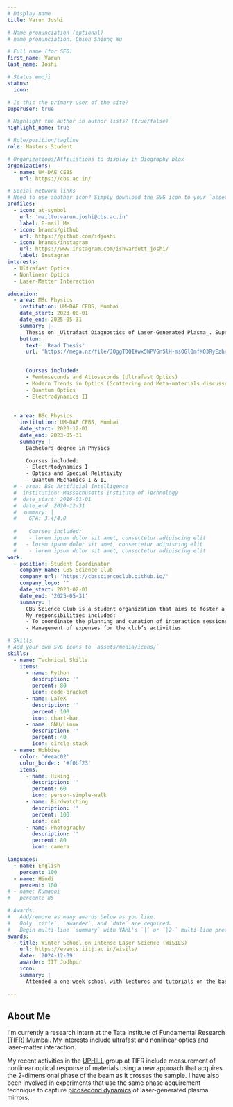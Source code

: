 ```yaml
---
# Display name
title: Varun Joshi

# Name pronunciation (optional)
# name_pronunciation: Chien Shiung Wu

# Full name (for SEO)
first_name: Varun
last_name: Joshi

# Status emoji
status:
  icon: 

# Is this the primary user of the site?
superuser: true

# Highlight the author in author lists? (true/false)
highlight_name: true

# Role/position/tagline
role: Masters Student

# Organizations/Affiliations to display in Biography blox
organizations:
  - name: UM-DAE CEBS
    url: https://cbs.ac.in/

# Social network links
# Need to use another icon? Simply download the SVG icon to your `assets/media/icons/` folder.
profiles:
  - icon: at-symbol
    url: 'mailto:varun.joshi@cbs.ac.in'
    label: E-mail Me
  - icon: brands/github
    url: https://github.com/idjoshi
  - icon: brands/instagram
    url: https://www.instagram.com/ishwardutt_joshi/
    label: Instagram
interests:
  - Ultrafast Optics
  - Nonlinear Optics
  - Laser-Matter Interaction

education:
  - area: MSc Physics
    institution: UM-DAE CEBS, Mumbai
    date_start: 2023-08-01
    date_end: 2025-05-31
    summary: |-
      Thesis on _Ultrafast Diagnostics of Laser-Generated Plasma_. Supervised by [Prof G Ravindra Kumar](https://scholar.google.co.in/citations?user=Uk_QK0cAAAAJ&hl=en&oi=ao). 
    button:
      text: 'Read Thesis'
      url: 'https://mega.nz/file/JOggTDQI#wx5WPVGnSlH-msOGl0mfKO3RyEzh4d-BI0sFr1q55c8'
      

      Courses included:
      - Femtoseconds and Attoseconds (Ultrafast Optics)
      - Modern Trends in Optics (Scattering and Meta-materials discussed)
      - Quantum Optics
      - Electrodynamics II
      
      
  - area: BSc Physics
    institution: UM-DAE CEBS, Mumbai
    date_start: 2020-12-01
    date_end: 2023-05-31
    summary: |
      Bachelors degree in Physics

      Courses included:
      - Electrtodynamics I
      - Optics and Special Relativity
      - Quantum MEchanics I & II
  # - area: BSc Artificial Intelligence
  #  institution: Massachusetts Institute of Technology
  #  date_start: 2016-01-01
  #  date_end: 2020-12-31
  #  summary: |
  #    GPA: 3.4/4.0
      
  #    Courses included:
  #    - lorem ipsum dolor sit amet, consectetur adipiscing elit
  #   - lorem ipsum dolor sit amet, consectetur adipiscing elit
  #    - lorem ipsum dolor sit amet, consectetur adipiscing elit
work:
  - position: Student Coordinator
    company_name: CBS Science Club
    company_url: 'https://cbsscienceclub.github.io/'
    company_logo: ''
    date_start: 2023-02-01
    date_end: '2025-05-31'
    summary: |
      CBS Science Club is a student organization that aims to foster a healthy environment for scientific discussions. We organize various evenets- some with invited talks from researchers, and some by students. Each event is tailored with the intent to bring about meaningful interactions among students.
      My responsibilities included:
      - To coordinate the planning and curation of interaction sessions and talks with researchers and students
      - Management of expenses for the club’s activities

# Skills
# Add your own SVG icons to `assets/media/icons/`
skills:
  - name: Technical Skills
    items:
      - name: Python
        description: ''
        percent: 80
        icon: code-bracket
      - name: LaTeX
        description: ''
        percent: 100
        icon: chart-bar
      - name: GNU/Linux
        description: ''
        percent: 40
        icon: circle-stack
  - name: Hobbies
    color: '#eeac02'
    color_border: '#f0bf23'
    items:
      - name: Hiking
        description: ''
        percent: 60
        icon: person-simple-walk
      - name: Birdwatching
        description: ''
        percent: 100
        icon: cat
      - name: Photography
        description: ''
        percent: 80
        icon: camera

languages:
  - name: English
    percent: 100
  - name: Hindi
    percent: 100
# - name: Kumaoni
#   percent: 85

# Awards.
#   Add/remove as many awards below as you like.
#   Only `title`, `awarder`, and `date` are required.
#   Begin multi-line `summary` with YAML's `|` or `|2-` multi-line prefix and indent 2 spaces below.
awards:
  - title: Winter School on Intense Laser Science (WiSILS)
    url: https://events.iitj.ac.in/wisils/
    date: '2024-12-09'
    awarder: IIT Jodhpur
    icon: 
    summary: |
      Attended a one week school with lectures and tutorials on the basics of high harmonic generation, attosecond science, laser-driven particle acceleration, ultrafast dynamics of matter at high energy       density and their application.
  
---
```


## About Me
I'm currently a research intern at the Tata Institute of Fundamental Research [(TIFR) Mumbai](https://main.tifr.res.in/). My interests include ultrafast and nonlinear optics and laser-matter interaction.


My recent activities in the [UPHILL](https://www.tifr.res.in/~uphill/) group at TIFR include measurement of nonlinear optical response of materials using a new approach that acquires the 2-dimensional phase of the beam as it crosses the sample. I have also been involved in experiments that use the same phase acquirement technique to capture [picosecond dynamics](https://arxiv.org/abs/2505.02403) of laser-generated plasma mirrors.


